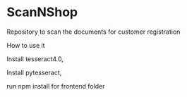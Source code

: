 # ScanNShop
Repository to scan the documents for customer registration 

How to use it

Install tesseract4.0,

Install pytesseract,

run npm install for frontend folder


